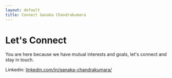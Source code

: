 ```yaml
---
layout: default
title: Connect Ganaka Chandrakumara
---
```


<div id="connect">
  <h1 class="pageTitle">Let's Connect</h1>
  <div class="contactContent">
    <p class="intro">You are here because we have mutual interests and goals, let's connect and stay in touch.</p>
   
  </div>
  <dl>
  <dt>Linkedin: <a href="https://www.linkedin.com/in/ganaka-chandrakumara/"> linkedin.com/in/ganaka-chandrakumara/</a> </dt>
 
</div>
